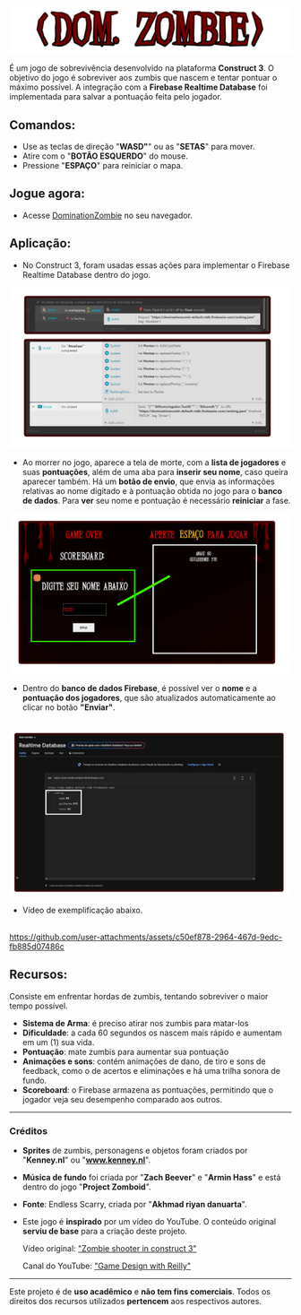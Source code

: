 ![DOM. ZOMBIE](https://github.com/guilhermetonin/construct3-nosql/blob/53f2c16655a0b6acbfb8a6d1fca2dde0be869129/images/logogame.png)


É um jogo de sobrevivência desenvolvido na plataforma **Construct 3**. O objetivo do jogo é sobreviver aos zumbis que nascem e tentar pontuar o máximo possível. A integração com a **Firebase Realtime Database** foi implementada para salvar a pontuação feita pelo jogador.

## Comandos: 

- Use as teclas de direção "**WASD"**" ou as "**SETAS**" para mover.
- Atire com o "**BOTÃO ESQUERDO**" do mouse.
- Pressione "**ESPAÇO**" para reiniciar o mapa.

## Jogue agora:

   - Acesse [DominationZombie](https://www.construct.net/en/free-online-games/domzombie-74961/play) no seu navegador.
     
## Aplicação:

   - No Construct 3, foram usadas essas ações para implementar o Firebase Realtime Database dentro do jogo.

![NoConstruct3](https://github.com/guilhermetonin/construct3-nosql/blob/08b9d4e67a9228523a954be422e15a91206d735b/images/implementacao.png)

   - Ao morrer no jogo, aparece a tela de morte, com a **lista de jogadores** e suas **pontuações**, além de uma aba para **inserir seu nome**, caso queira aparecer também. Há um **botão de envio**, que envia as informações relativas ao nome digitado e à pontuação obtida no jogo para o **banco de dados**. Para **ver** seu nome e pontuação é necessário **reiniciar** a fase.

![NoJogo](https://github.com/guilhermetonin/construct3-nosql/blob/c106629a63d0152ef7637d0729f7b08bb812b25a/images/implementacao3.png)

   - Dentro do **banco de dados Firebase**, é possível ver o **nome** e a **pontuação dos jogadores**, que são atualizados automaticamente ao clicar no botão **"Enviar"**. <br><br>

![Firebase](https://github.com/guilhermetonin/construct3-nosql/blob/c106629a63d0152ef7637d0729f7b08bb812b25a/images/implementacao4.png)

   - Vídeo de exemplificação abaixo.<br><br>
     

https://github.com/user-attachments/assets/c50ef878-2964-467d-9edc-fb885d07486c



## Recursos:

Consiste em enfrentar hordas de zumbis, tentando sobreviver o maior tempo possível.

- **Sistema de Arma**: é preciso atirar nos zumbis para matar-los
- **Dificuldade**: a cada 60 segundos os nascem mais rápido e aumentam em um (1) sua vida.
- **Pontuação**: mate zumbis para aumentar sua pontuação
- **Animações e sons**: contém animações de dano, de tiro e sons de feedback, como o de acertos e eliminações e há uma trilha sonora de fundo.
- **Scoreboard**: o Firebase armazena as pontuações, permitindo que o jogador veja seu desempenho comparado aos outros.


________________________________________________________________________________________________________________________

###  Créditos

- **Sprites** de zumbis, personagens e objetos foram criados por "**Kenney.nl**" ou "**www.kenney.nl**".
- **Música de fundo** foi criada por "**Zach Beever**" e "**Armin Hass**" e está dentro do jogo "**Project Zomboid**".
- **Fonte**: Endless Scarry, criada por "**Akhmad riyan danuarta**".
- Este jogo é **inspirado** por um vídeo do YouTube. O conteúdo original **serviu de base** para a criação deste projeto.

   Vídeo original: ["Zombie shooter in construct 3"](https://youtu.be/P7cQN3OQD4c)

   Canal do YouTube: ["Game Design with Reilly"](https://www.youtube.com/@gamedesignwithreilly)

________________________________________________________________________________________________________________________
Este projeto é de **uso acadêmico** e **não tem fins comerciais**. Todos os direitos dos recursos utilizados **pertencem** aos respectivos autores.

